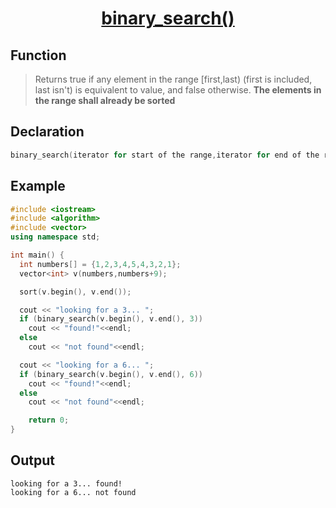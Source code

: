 <h1 align="center"><a href="#"> binary_search() </a></h1>


## Function

>Returns true if any element in the range [first,last) (first is included, last isn't) is equivalent to value, and false otherwise.
>**The elements in the range shall already be sorted**

## Declaration

```cpp
binary_search(iterator for start of the range,iterator for end of the range which is not included in range,value to be searched);
```

## Example

```cpp
#include <iostream>
#include <algorithm>
#include <vector>
using namespace std;

int main() {
  int numbers[] = {1,2,3,4,5,4,3,2,1};
  vector<int> v(numbers,numbers+9);                         

  sort(v.begin(), v.end());

  cout << "looking for a 3... ";
  if (binary_search(v.begin(), v.end(), 3))
    cout << "found!"<<endl;
  else
    cout << "not found"<<endl;

  cout << "looking for a 6... ";
  if (binary_search(v.begin(), v.end(), 6))
    cout << "found!"<<endl;
  else
    cout << "not found"<<endl;

    return 0;
}

```

## Output

```
looking for a 3... found!
looking for a 6... not found
```
